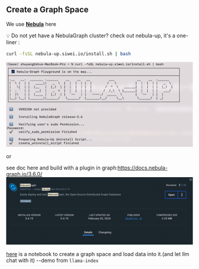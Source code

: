 ## Create a Graph Space
We use [**Nebula**](https://docs.nebula-graph.io/3.6.0/) here

💡 Do not yet have a NebulaGraph cluster? check out nebula-up, it's a one-liner :

```bash
curl -fsSL nebula-up.siwei.io/install.sh | bash
```
![img.png](../images/oneline.png)

or

see doc here and build with a plugin in graph:https://docs.nebula-graph.io/3.6.0/
![img.png](../images/img.png)

[here](./Graph_RAG_LlamaIndex_Workshop.ipynb) is a notebook to create a graph space and load data into it.(and let llm chat with it)
--demo from `llama-index`


